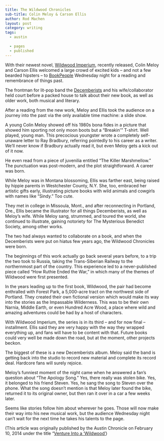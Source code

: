 ```yaml
---
title: The Wildwood Chronicles
sub-title: Colin Meloy & Carson Ellis
author: Rod Machen
layout: post
category: writing
tags:
  - austin
  
  - pages
  - published
---
```


<p dir="ltr">
  <!-- <img class="alignright  wp-image-320" alt="Colin Meloy Carson Ellis" src="http://words.rodmachen.com/wp-content/uploads/2014/02/Meloy-Ellis-BW-1-675x540.jpg" width="320" height="256" /> -->With their newest novel, <a href="http://www.wildwoodchronicles.com/books" target="_blank">Wildwood Imperium</a>, recently released, Colin Meloy and Carson Ellis welcomed a large crowd of excited kids – and not a few bearded hipsters – to <a href="http://www.bookpeople.com/" target="_blank">BookPeople</a> Wednesday night for a reading and remembrance of things past.
</p>

The frontman for lit-pop band the <a href="http://www.decemberists.com/" target="_blank">Decemberists</a> and his wife/collaborator held court before a packed house to talk about their new book, as well as older work, both musical and literary.<!--more-->

<p dir="ltr">
  After a reading from the new work, Meloy and Ellis took the audience on a journey into the past via the only available time machine: a slide show.
</p>

<p dir="ltr">
  A young Colin Meloy showed off his 1980s bona fides in a picture that showed him sporting not only moon boots but a &#8220;Breakin'&#8221; T-shirt. Well played, young man. This precocious youngster wrote a completely self-unaware letter to Ray Bradbury, referring pointedly to his career as a writer. We&#8217;ll never know if Bradbury actually read it, but even Meloy gets a kick out of it now.
</p>

<p dir="ltr">
  He even read from a piece of juvenilia entitled &#8220;The Killer Marshmellow.&#8221; The punctuation was post-modern, and the plot straightforward. A career was born.<!-- <img class="alignright size-full wp-image-321" alt="Colin Meloy Carson Ellis" src="http://words.rodmachen.com/wp-content/uploads/2014/02/Meloy-Ellis-BW-2.jpg" width="720" height="576" /> -->
</p>

<p dir="ltr">
  While Meloy was in Montana blossoming, Ellis was farther east, being raised by hippie parents in Westchester County, N.Y. She, too, embraced her artistic gifts early, illustrating picture books with wild animals and cowgirls with names like &#8220;Sindy.&#8221; Too cute.
</p>

<p dir="ltr">
  They met in college in Missoula, Mont., and after reconnecting in Portland, Ore., Ellis became the illustrator for all things Decemberists, as well as Meloy’s wife. While Meloy sang, strummed, and toured the world, she continued to illustrate, gaining notoriety for The Mysterious Benedict Society, among other works.
</p>

<p dir="ltr">
  The two had always wanted to collaborate on a book, and when the Decemberists were put on hiatus few years ago, the Wildwood Chronicles were born.
</p>

<p dir="ltr">
  The beginnings of this work actually go back several years before, to a trip the two took to Russia, taking the Trans-Siberian Railway to the northernmost part of the country. This experience led to a never-published piece called &#8220;How Ruthie Ended the War,&#8221; in which many of the themes of Wildwood were first presented.
</p>

<p dir="ltr">
  In the years leading up to the first book, Wildwood, the pair had become enthralled with Forest Park, a 5,000-acre tract on the northwest side of Portland. They created their own fictional version which would make its way into the stories as the Impassable Wilderness. This was to be their own Narnia, Middle Earth, or even Hundred Acre Wood, a place where wild and amazing adventures could be had by a host of characters.
</p>

<p dir="ltr">
  With Wildwood Imperium, the series is in its third – and for now final – installment. Ellis said they are very happy with the way they wrapped everything up, and fans will have to be content with that. Future books could very well be made down the road, but at the moment, other projects beckon.
</p>

<p dir="ltr">
  The biggest of these is a new Decemberists album. Meloy said the band is getting back into the studio to record new material and complete its record deal. Hardcore fans will surely rejoice.
</p>

<p dir="ltr">
  Meloy’s funniest moment of the night came when he answered a fan’s question about “The Apology Song.” Yes, there really was stolen bike. Yes, it belonged to his friend Steven. Yes, he sang the song to Steven over the phone. What the song doesn’t mention is that Meloy later found the bike, returned it to its original owner, but then ran it over in a car a few weeks later.
</p>

<p dir="ltr">
  Seems like stories follow him about wherever he goes. Those will now make their way into his new musical work, but the audience Wednesday night can’t wait for the next time he takes his talents to the page.
</p>

(This article was originally published by the Austin Chronicle on February 10, 2014 under the title &#8220;<a href="http://www.austinchronicle.com/daily/books/2014-02-10/venture-into-a-wildwood/" target="_blank">Venture Into a &#8216;Wildwood&#8217;</a>)